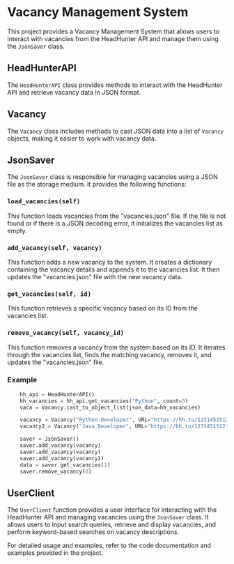 # Vacancy Management System

This project provides a Vacancy Management System that allows users to interact with vacancies from the HeadHunter API and manage them using the `JsonSaver` class.

## HeadHunterAPI

The `HeadHunterAPI` class provides methods to interact with the HeadHunter API and retrieve vacancy data in JSON format.

## Vacancy

The `Vacancy` class includes methods to cast JSON data into a list of `Vacancy` objects, making it easier to work with vacancy data.

## JsonSaver

The `JsonSaver` class is responsible for managing vacancies using a JSON file as the storage medium. It provides the following functions:

### `load_vacancies(self)`

This function loads vacancies from the "vacancies.json" file. If the file is not found or if there is a JSON decoding error, it initializes the vacancies list as empty.

### `add_vacancy(self, vacancy)`

This function adds a new vacancy to the system. It creates a dictionary containing the vacancy details and appends it to the vacancies list. It then updates the "vacancies.json" file with the new vacancy data.

### `get_vacancies(self, id)`

This function retrieves a specific vacancy based on its ID from the vacancies list.

### `remove_vacancy(self, vacancy_id)`

This function removes a vacancy from the system based on its ID. It iterates through the vacancies list, finds the matching vacancy, removes it, and updates the "vacancies.json" file.

### Example
```python
    hh_api = HeadHunterAPI()
    hh_vacancies = hh_api.get_vacancies("Python", count=3)
    vaca = Vacancy.cast_to_object_list(json_data=hh_vacancies)  

    vacancy = Vacancy("Python Developer", URL="https://hh.tu/1231451512", salary="null", description="need to super power")
    vacancy2 = Vacancy("Java Developer", URL="https://hh.tu/1231451512", salary="null", description="need to super power")

    saver = JsonSaver()
    saver.add_vacancy(vacancy)
    saver.add_vacancy(vacancy)
    saver.add_vacancy(vacancy2)
    data = saver.get_vacancies(1)
    saver.remove_vacancy(0)
```

## UserClient

The `UserClient` function provides a user interface for interacting with the HeadHunter API and managing vacancies using the `JsonSaver` class. It allows users to input search queries, retrieve and display vacancies, and perform keyword-based searches on vacancy descriptions.

For detailed usage and examples, refer to the code documentation and examples provided in the project.